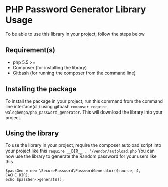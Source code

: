 # PHP Password Generator Library Usage

To be able to use this library in your project, follow the steps below

## Requirement(s)

- php 5.5 >=
- Composer (for installing the library)
- Gitbash (for running the composer from the command line)

## Installing the package

To install the package in your project, run this command from the command line interface(cli) using gitbash
`composer require walegbenga/php_password_generator`. This will download the library into your project.

## Using the library

To use the library in your project, require the composer autoload script into your project like this
`require __DIR__ . '/vendor/autoload.php`
You can now use the library to generate the Random password for your users like this

```
$passGen = new \SecurePassword\PasswordGenerator($source, 4, CACHE_DIR);
echo $passGen->generate();
```
